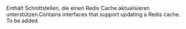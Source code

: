 <Namespace Name="Microsoft.Azure.Management.Redis.Fluent.RedisCache.Update">
  <Docs>
    <summary><span data-ttu-id="45262-101">Enthält Schnittstellen, die einen Redis Cache aktualisieren unterstützen.</span><span class="sxs-lookup"><span data-stu-id="45262-101">Contains interfaces that support updating a Redis cache.</span></span></summary> 
    <remarks>To be added.</remarks>
  </Docs>
</Namespace>
